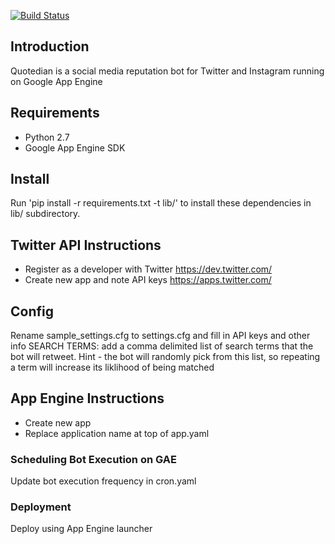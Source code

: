 [![Build Status](https://travis-ci.org/fsiddiqi/quotedian.svg?branch=master)](https://travis-ci.org/fsiddiqi/quotedian)

## Introduction
Quotedian is a social media reputation bot for Twitter and Instagram running on Google App Engine

## Requirements
* Python 2.7
* Google App Engine SDK

## Install
Run 'pip install -r requirements.txt -t lib/' to install these dependencies  in lib/ subdirectory.

## Twitter API Instructions
* Register as a developer with Twitter https://dev.twitter.com/
* Create new app and note API keys https://apps.twitter.com/

## Config
Rename sample_settings.cfg to settings.cfg and fill in API keys and other info
SEARCH TERMS: add a comma delimited list of search terms that the bot will retweet.  Hint - the bot will randomly pick from this list, so repeating a term will increase its liklihood of being matched 

## App Engine Instructions
* Create new app
* Replace application name at top of app.yaml

### Scheduling Bot Execution on GAE
Update bot execution frequency in cron.yaml

### Deployment
Deploy using App Engine launcher
